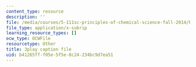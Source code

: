 ```yaml
---
content_type: resource
description: ''
file: /media/courses/5-111sc-principles-of-chemical-science-fall-2014/b41265fff05e5f5e8c24234bc9d7ea51_BZzkyqe6KD8.vtt
file_type: application/x-subrip
learning_resource_types: []
ocw_type: OCWFile
resourcetype: Other
title: 3play caption file
uid: b41265ff-f05e-5f5e-8c24-234bc9d7ea51
---
```

